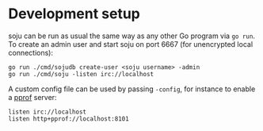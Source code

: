 # Development setup

soju can be run as usual the same way as any other Go program via `go run`. To
create an admin user and start soju on port 6667 (for unencrypted local
connections):

    go run ./cmd/sojudb create-user <soju username> -admin
    go run ./cmd/soju -listen irc://localhost

A custom config file can be used by passing `-config`, for instance to enable
a [pprof] server:

    listen irc://localhost
    listen http+pprof://localhost:8101

[pprof]: https://pkg.go.dev/net/http/pprof
